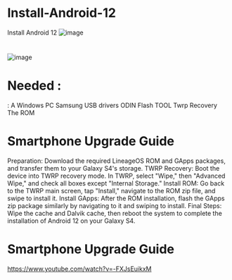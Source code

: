 # Install-Android-12
Install Android 12
![image](https://github.com/user-attachments/assets/ca43cda0-d1a8-4430-a7aa-3c29fc7f9d1e)

# 

![image](https://github.com/user-attachments/assets/e681f7f6-670c-48e4-927d-694fd48f1473)
 
  
  
#   Needed :
  : 
  A Windows PC
  Samsung USB drivers
  ODIN Flash TOOL
  Twrp Recovery
  The ROM 


# Smartphone Upgrade Guide
  Preparation: Download the required LineageOS ROM and GApps packages, and transfer them to your Galaxy S4's storage.
  TWRP Recovery: Boot the device into TWRP recovery mode. In TWRP, select "Wipe," then "Advanced Wipe," and check all boxes except "Internal Storage."
  Install ROM: Go back to the TWRP main screen, tap "Install," navigate to the ROM zip file, and swipe to install it.
  Install GApps: After the ROM installation, flash the GApps zip package similarly by navigating to it and swiping to install.
  Final Steps: Wipe the cache and Dalvik cache, then reboot the system to complete the installation of Android 12 on your Galaxy S4.
# Smartphone Upgrade Guide
  https://www.youtube.com/watch?v=-FXJsEuikxM


  
